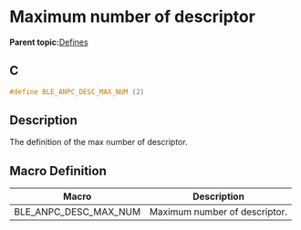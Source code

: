 # Maximum number of descriptor

**Parent topic:**[Defines](GUID-EF3C2DEB-43F8-4387-9DBE-25B3282EEDC1.md)

## C

```c
#define BLE_ANPC_DESC_MAX_NUM (2)
```

## Description

The definition of the max number of descriptor.

## Macro Definition

|Macro|Description|
|-----|-----------|
|BLE\_ANPC\_DESC\_MAX\_NUM|Maximum number of descriptor.|

